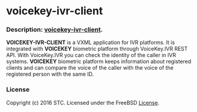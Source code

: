 # voicekey-ivr-client

### Description: <a href="https://github.com/STC-VoiceKey/voicekey-ivr-client/wiki">voicekey-ivr-client</a>.

**VOICEKEY-IVR-CLIENT** is a VXML application for IVR platforms. It is integrated with **VOICEKEY** biometric platform through VoiceKey.IVR REST API. With VoiceKey.IVR you can check the identity of the caller in IVR systems. **VOICEKEY** biometric platform keeps information about registered clients and can compare the voice of the caller with the voice of the registered person with the same ID. 

### License

Copyright (c) 2016 STC. Licensed under the FreeBSD <a href="https://onepass.tech/license-agreement.html">License</a>.
